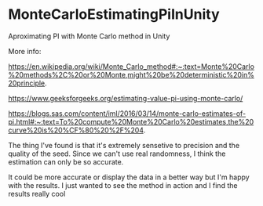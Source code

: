 # MonteCarloEstimatingPiInUnity
Aproximating PI with Monte Carlo method in Unity

More info:

https://en.wikipedia.org/wiki/Monte_Carlo_method#:~:text=Monte%20Carlo%20methods%2C%20or%20Monte,might%20be%20deterministic%20in%20principle.

https://www.geeksforgeeks.org/estimating-value-pi-using-monte-carlo/

https://blogs.sas.com/content/iml/2016/03/14/monte-carlo-estimates-of-pi.html#:~:text=To%20compute%20Monte%20Carlo%20estimates,the%20curve%20is%20%CF%80%20%2F%204.


The thing I've found is that it's extremely sensetive to precision and the quality of the seed. Since we can't use real randomness, I think the estimation can only be so accurate.

It could be more accurate or display the data in a better way but I'm happy with the results. I just wanted to see the method in action and I find the results really cool
